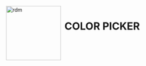 <img width="150" height="150" align="left" style="float: left; margin: 0 10px 0 0;" alt="rdm" src="https://i.imgur.com/eMGcaWe.jpg">  

# COLOR PICKER
